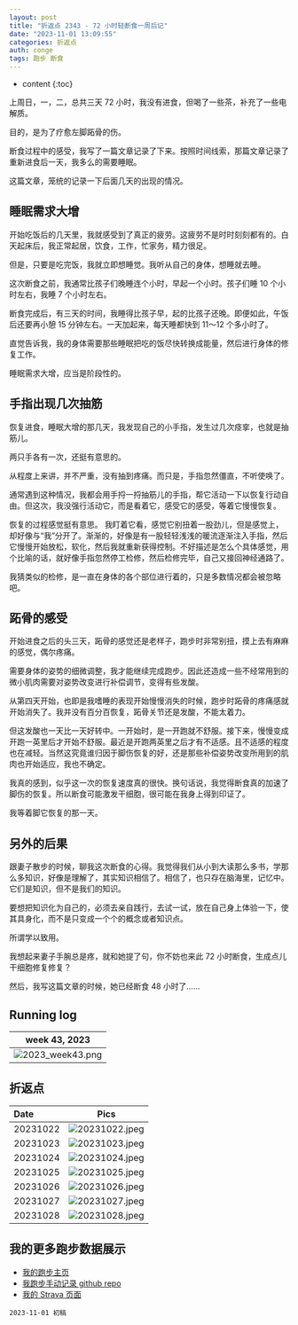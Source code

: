 ```yaml
---
layout: post
title: "折返点 2343 - 72 小时轻断食一周后记"
date: "2023-11-01 13:09:55"
categories: 折返点
auth: conge
tags: 跑步 断食
---
```

* content
{:toc}

上周日，一，二，总共三天 72 小时，我没有进食，但喝了一些茶，补充了一些电解质。

目的，是为了疗愈左脚跖骨的伤。

断食过程中的感受，我写了一篇文章记录了下来。按照时间线索，那篇文章记录了重新进食后一天，我多么的需要睡眠。

这篇文章，笼统的记录一下后面几天的出现的情况。




## 睡眠需求大增

开始吃饭后的几天里，我就感受到了真正的疲劳。这疲劳不是时时刻刻都有的。白天起床后，我正常起居，饮食，工作，忙家务，精力很足。

但是，只要是吃完饭，我就立即想睡觉。我听从自己的身体，想睡就去睡。

这次断食之前，我通常比孩子们晚睡连个小时，早起一个小时。孩子们睡 10 个小时左右，我睡 7 个小时左右。

断食完成后，有三天的时间，我睡得比孩子早，起的比孩子还晚。即便如此，午饭后还要再小憩 15 分钟左右。一天加起来，每天睡都快到 11～12 个多小时了。

直觉告诉我，我的身体需要那些睡眠把吃的饭尽快转换成能量，然后进行身体的修复工作。

睡眠需求大增，应当是阶段性的。

## 手指出现几次抽筋

恢复进食，睡眠大增的那几天，我发现自己的小手指，发生过几次痉挛，也就是抽筋儿。

两只手各有一次，还挺有意思的。

从程度上来讲，并不严重，没有抽到疼痛。而只是，手指忽然僵直，不听使唤了。

通常遇到这种情况，我都会用手捋一捋抽筋儿的手指，帮它活动一下以恢复行动自由。但这次，我没强行活动它，而是看着它，感受它的感受，等着它慢慢恢复。

恢复的过程感觉挺有意思。 我盯着它看，感觉它别扭着一股劲儿，但是感觉上，却好像与“我”分开了。渐渐的，好像是有一股轻轻浅浅的暖流逐渐注入手指，然后它慢慢开始放松，软化，然后我就重新获得控制。不好描述是怎么个具体感觉，用个比喻的话，就好像手指忽然停工检修，然后检修完毕，自己又接回神经通路了。

我猜类似的检修，是一直在身体的各个部位进行着的，只是多数情况都会被忽略吧。

## 跖骨的感受

开始进食之后的头三天，跖骨的感觉还是老样子，跑步时非常别扭，摸上去有麻麻的感觉，偶尔疼痛。

需要身体的姿势的细微调整，我才能继续完成跑步。因此还造成一些不经常用到的微小肌肉需要对姿势改变进行补偿调节，变得有些发酸。

从第四天开始，也即是我嗜睡的表现开始慢慢消失的时候，跑步时跖骨的疼痛感就开始消失了。我并没有百分百恢复，跖骨关节还是发酸，不能太着力。

但这发酸也一天比一天好转中。一开始时，是一开跑就不舒服。接下来，慢慢变成开跑一英里后才开始不舒服。最近是开跑两英里之后才有不适感。且不适感的程度也在减轻。当然这究竟谁归因于脚伤恢复的好，还是那些补偿姿势改变所用到的肌肉也开始适应，我也不确定。

我真的感到，似乎这一次的恢复速度真的很快。换句话说，我觉得断食真的加速了脚伤的恢复。所以断食可能激发干细胞，很可能在我身上得到印证了。

我等着脚它恢复的那一天。

## 另外的后果

跟妻子散步的时候，聊我这次断食的心得。我觉得我们从小到大读那么多书，学那么多知识，好像是理解了，其实知识相信了。相信了，也只存在脑海里，记忆中。它们是知识，但不是我们的知识。

要想把知识化为自己的，必须去亲自践行，去试一试，放在自己身上体验一下，使其具身化，而不是只变成一个个的概念或者知识点。

所谓学以致用。

我想起来妻子手腕总是疼，就和她提了句，你不妨也来此 72 小时断食，生成点儿干细胞修复修复？

然后，我写这篇文章的时候，她已经断食 48 小时了……


## Running log

| week 43, 2023 |
| :-----------: |
| ![2023_week43.png](https://s2.loli.net/2023/11/02/9vc7U1R5wpTLVma.png) |

## 折返点

| Date     | Pics  |
| :------- | :------------------------------------------------------------------: |
| 20231022 | ![20231022.jpeg](https://s2.loli.net/2023/11/02/Yj1T3LZrohX59ns.jpg) |
| 20231023 | ![20231023.jpeg](https://s2.loli.net/2023/11/02/l5GH3KrUhyO8zI9.jpg) |
| 20231024 | ![20231024.jpeg](https://s2.loli.net/2023/11/02/YsKWE9OzQdVukJ2.jpg) |
| 20231025 | ![20231025.jpeg](https://s2.loli.net/2023/11/02/NI9zRcODXVLuYU2.jpg) |
| 20231026 | ![20231026.jpeg](https://s2.loli.net/2023/11/02/W6bayl31IHjFDQP.jpg) |
| 20231027 | ![20231027.jpeg](https://s2.loli.net/2023/11/02/XGbMdEauBNA4OLS.jpg) |
| 20231028 | ![20231028.jpeg](https://s2.loli.net/2023/11/02/6tkUGJmiTOWvbju.jpg) |

## 我的更多跑步数据展示

* [我的跑步主页](https://conge.livingwithfcs.org/running_page/)
* [我跑步手动记录 github repo](https://github.com/conge/RunningStreak)
* [我的 Strava 页面](https://www.strava.com/athletes/57680242)

```
2023-11-01 初稿
```

